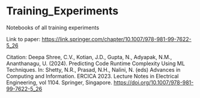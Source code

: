 # Training_Experiments
Notebooks of all training experiments


Link to paper: https://link.springer.com/chapter/10.1007/978-981-99-7622-5_26

Citation:
Deepa Shree, C.V., Kotian, J.D., Gupta, N., Adyapak, N.M., Ananthanagu, U. (2024). Predicting Code Runtime Complexity Using ML Techniques. In: Shetty, N.R., Prasad, N.H., Nalini, N. (eds) Advances in Computing and Information. ERCICA 2023. Lecture Notes in Electrical Engineering, vol 1104. Springer, Singapore.
https://doi.org/10.1007/978-981-99-7622-5_26
